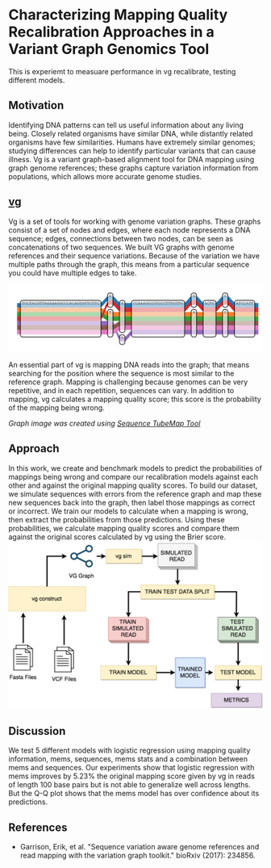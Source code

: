 # Characterizing Mapping Quality Recalibration Approaches in a Variant Graph Genomics Tool
This is experiemt to measuare performance in vg recalibrate, testing different models.

## Motivation
Identifying DNA patterns can tell us useful information about any living being. Closely related organisms have similar DNA, while distantly related organisms have few similarities. Humans have extremely similar genomes; studying differences can help to identify particular variants that can cause illness. Vg is a variant graph-based alignment tool for DNA mapping using graph genome references; these graphs capture variation information from populations, which allows more accurate genome studies.

## [vg](https://github.com/vgteam/vg#vg)

Vg is a set of tools for working with genome variation graphs. These graphs consist of a set of nodes and edges, where each node represents a DNA sequence; edges, connections between two nodes, can be seen as  concatenations of two sequences. We built VG graphs with genome references and their sequence variations. Because of the variation we have multiple paths through the graph, this means from a particular sequence you could have multiple edges to take.

![alt text](https://github.com/binarySequoia/VG_Recal/raw/master/doc/VG_GRAPH.png "VG GRAPH")

An essential part of vg is mapping DNA reads into the graph; that means searching for the position where the sequence is most similar to the reference graph. Mapping is challenging because genomes can be very repetitive, and in each repetition, sequences can vary. In addition to mapping, vg calculates a mapping quality score; this score is the probability of the mapping being wrong.

_Graph image was created using [Sequence TubeMap Tool](https://github.com/vgteam/sequenceTubeMap)_

## Approach
In this work, we create and benchmark models to predict the probabilities of mappings being wrong and compare our recalibration models against each other and against the original mapping quality scores. To build our dataset, we simulate sequences with errors from the reference graph and map these new sequences back into the graph, then label those mappings as correct or incorrect. We train our models to calculate when a mapping is wrong, then extract the probabilities from those predictions. Using these probabilities, we calculate mapping quality scores and compare them against the original scores calculated by vg using the Brier score.
![alt text](https://github.com/binarySequoia/VG_Recal/raw/master/doc/VG_RECALIBRATE_WORKFLOW.png "APPROACH WORKFLOW")

## Discussion
We test 5 different models with logistic regression using mapping quality information, mems, sequences, mems stats and a combination between mems and sequences. Our experiments show that logistic regression with mems improves by 5.23% the original mapping score given by vg in reads of length 100 base pairs but is not able to generalize well across lengths. But the Q-Q plot shows that the mems model has over confidence about its predictions.

## References
* Garrison, Erik, et al. "Sequence variation aware genome references and read mapping with the variation graph toolkit." bioRxiv (2017): 234856.
